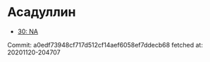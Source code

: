 # Асадуллин
- [30: NA](30.md)

Commit: a0edf73948cf717d512cf14aef6058ef7ddecb68
 fetched at: 20201120-204707

